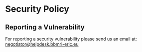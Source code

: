# Security Policy

## Reporting a Vulnerability

For reporting a security vulnerability please send us an email at: negotiator@helpdesk.bbmri-eric.eu
